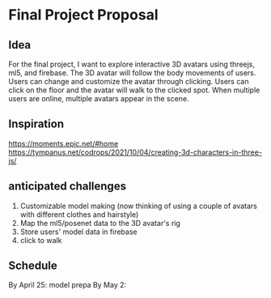 # Final Project Proposal
## Idea
For the final project, I want to explore interactive 3D avatars using threejs, ml5, and firebase. 
The 3D avatar will follow the body movements of users. Users can change and customize the avatar through clicking. Users can click on the floor and the avatar will walk to the clicked spot. When multiple users are online, multiple avatars appear in the scene.
## Inspiration
<https://moments.epic.net/#home>
<https://tympanus.net/codrops/2021/10/04/creating-3d-characters-in-three-js/>

## anticipated challenges
1. Customizable model making (now thinking of using a couple of avatars with different clothes and hairstyle)
2. Map the ml5/posenet data to the 3D avatar's rig
3. Store users' model data in firebase
4. click to walk
## Schedule

By April 25: model prepa
By May 2: 
